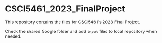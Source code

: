 # CSCI5461_2023_FinalProject
This repository contains the files for CSCI5461's 2023 Final Project.

Check the shared Google folder and add `input` files to local repository when needed.

